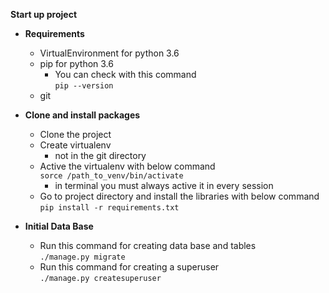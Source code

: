 **Start up project**

* **Requirements**
    
    * VirtualEnvironment for python 3.6
    * pip for python 3.6
        * You can check with this command <br /> `pip --version`
    * git
    
* **Clone and install packages**

    * Clone the project
    * Create virtualenv
        * not in the git directory
    * Active the virtualenv with below command <br /> `sorce /path_to_venv/bin/activate`
        * in terminal you must always active it in every session
    * Go to project directory and install the libraries with below command <br /> `pip install -r requirements.txt`

* **Initial Data Base**

    * Run this command for creating data base and tables <br /> `./manage.py migrate`
    * Run this command for creating a superuser <br /> `./manage.py createsuperuser`

       